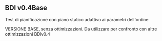 BDI v0.4Base
--------

Test di pianificazione con piano statico adattivo ai parametri dell'ordine

VERSIONE BASE, senza ottimizzazioni.
Da utilizzare per confronto con altre ottimizzazioni BDIv0.4  